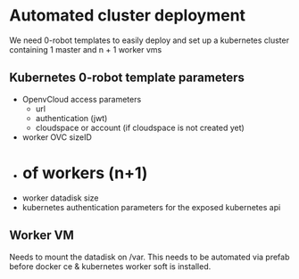 # Automated cluster deployment

We need 0-robot templates to easily deploy and set up a kubernetes cluster containing 1 master and n + 1 worker vms

## Kubernetes 0-robot template parameters
- OpenvCloud access parameters
  - url
  - authentication (jwt)
  - cloudspace or account (if cloudspace is not created yet)
- worker OVC sizeID
- # of workers (n+1)
- worker datadisk size
- kubernetes authentication parameters for the exposed kubernetes api

## Worker VM
Needs to mount the datadisk on /var. This needs to be automated via prefab before docker ce & kubernetes worker soft is installed.
